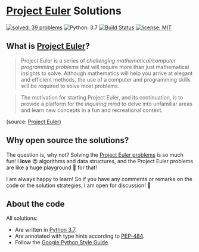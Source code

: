 # [Project Euler](https://projecteuler.net) Solutions

[![solved: 39 problems](https://img.shields.io/badge/solved-39_problems-f93.svg)](./src)
![Python: 3.7](https://img.shields.io/badge/Python-3.7-3776ab.svg)
[![Build Status](https://travis-ci.com/FranzDiebold/project-euler-solutions.svg?branch=master)](https://travis-ci.com/FranzDiebold/project-euler-solutions)
[![license: MIT](https://img.shields.io/badge/license-MIT-brightgreen.svg)](./LICENSE.md)

## What is [Project Euler](https://projecteuler.net)?
> Project Euler is a series of *challenging mathematical/computer programming problems* that will require more than just mathematical insights to solve. Although mathematics will help you arrive at elegant and efficient methods, the use of a computer and programming skills will be required to solve most problems.

> The motivation for starting Project Euler, and its continuation, is to provide a platform for the *inquiring mind* to delve into unfamiliar areas and learn new concepts in a fun and recreational context.

(source: [Project Euler](https://projecteuler.net/about))

## Why open source the solutions?

The question is, why not? Solving the [Project Euler problems](https://projecteuler.net/archives) is so much fun! I **love** :heart_eyes: algorithms and data structures, and the Project Euler problems are like a huge playground :roller_coaster: for that!

I am always happy to learn! So if you have any comments or remarks on the code or the solution strategies, I am open for discussion! :speech_balloon:

## About the code
All solutions:
- Are written in [Python 3.7](https://www.python.org).
- Are annotated with type hints according to [PEP-484](https://www.python.org/dev/peps/pep-0484/).
- Follow the [Google Python Style Guide](http://google.github.io/styleguide/pyguide.html).
